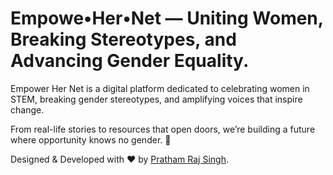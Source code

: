 # Empowe•Her•Net — Uniting Women, Breaking Stereotypes, and Advancing Gender Equality.

Empower Her Net is a digital platform dedicated to celebrating women in STEM, breaking gender stereotypes, and amplifying voices that inspire change.

From real-life stories to resources that open doors, we’re building a future where opportunity knows no gender. 🌱

Designed & Developed with ❤️ by <a href="https://github.com/itsprs">Pratham Raj Singh</a>.
